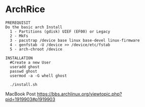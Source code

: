 # ArchRice

```
PREREQUISIT
Do the basic arch Install
  1 - Partitions (gdisk) UIEF (EF00) or Legacy
  2 - MkFs 
  3 - pacstrap /device base linux base-devel linux-firmware
  4 - genfstab -U /device >> /device/etc/fstab
  5 - arch-chroot /device 

INSTALLATION
  #Create a new User
  useradd ghost
  passwd ghost
  usermod -a -G whell ghost

  ./install.sh

```
MacBook Post
https://bbs.archlinux.org/viewtopic.php?pid=1919903#p1919903
